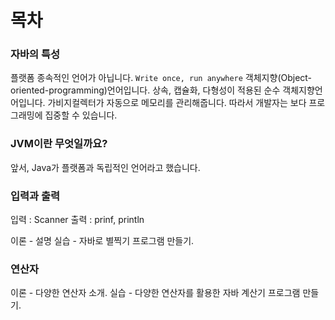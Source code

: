 # 목차

### 자바의 특성

플랫폼 종속적인 언어가 아닙니다. `Write once, run anywhere`
객체지향(Object-oriented-programming)언어입니다. 상속, 캡슐화, 다형성이 적용된 순수 객체지향언어입니다. 
가비지컬렉터가 자동으로 메모리를 관리해줍니다. 따라서 개발자는 보다 프로그래밍에 집중할 수 있습니다. 

### JVM이란 무엇일까요? 

앞서, Java가 플랫폼과 독립적인 언어라고 했습니다. 

### 입력과 출력 

입력 : Scanner 
출력 : prinf, println 

이론 - 설명 
실습 - 자바로 별찍기 프로그램 만들기. 

### 연산자

이론 - 다양한 연산자 소개. 
실습 - 다양한 연산자를 활용한 자바 계산기 프로그램 만들기. 

